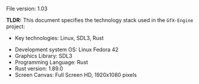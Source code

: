 File version: 1.03

**TLDR:**
This document specifies the technology stack used in the `GfX-Engine` project:
* Key technologies: Linux, SDL3, Rust

- Development system OS: Linux Fedora 42
- Graphics Library: SDL3
- Programming Language: Rust
- Rust version: 1.89.0
- Screen Canvas: Full Screen HD, 1920x1080 pixels